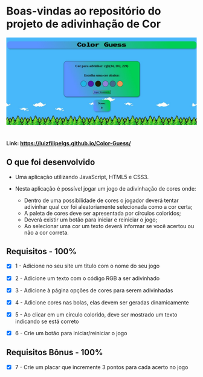 # Boas-vindas ao repositório do projeto de adivinhação de Cor

![Tela do Projeto](/tela_colorguess.jpeg)
<br/>
<br/>

#### Link: https://luizfilipelgs.github.io/Color-Guess/

## O que foi desenvolvido 

- Uma aplicação utilizando JavaScript, HTML5 e CSS3.

- Nesta aplicação é possível jogar um jogo de adivinhação de cores onde:
  - Dentro de uma possibilidade de cores o jogador deverá tentar adivinhar qual cor foi aleatoriamente selecionada como a cor certa;
  - A paleta de cores deve ser apresentada por círculos coloridos;
  - Deverá existir um botão para iniciar e reiniciar o jogo;
  - Ao selecionar uma cor um texto deverá informar se você acertou ou não a cor correta.

## Requisitos - 100%

- [x] 1 - Adicione no seu site um título com o nome do seu jogo

- [x] 2 - Adicione um texto com o código RGB a ser adivinhado

- [x] 3 - Adicione à página opções de cores para serem adivinhadas

- [x] 4 - Adicione cores nas bolas, elas devem ser geradas dinamicamente

- [x] 5 - Ao clicar em um círculo colorido, deve ser mostrado um texto indicando se está correto

- [x] 6 - Crie um botão para iniciar/reiniciar o jogo
 
## Requisitos Bônus - 100%

- [x] 7 - Crie um placar que incremente 3 pontos para cada acerto no jogo




